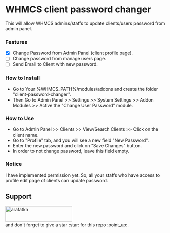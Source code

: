 # WHMCS client password changer
This will allow WHMCS admins/staffs to update clients/users password from admin panel.

### Features
- [x] Change Password from Admin Panel (client profile page).
- [ ] Change password from manage users page.
- [ ] Send Email to Client with new password.  

### How to Install
- Go to Your %WHMCS_PATH%/modules/addons and create the folder "client-password-changer".
- Then Go to Admin Panel >> Settings >> System Settings >> Addon Modules >> Active the "Change User Password" module.

### How to Use
- Go to Admin Panel >> Clients >> View/Search Clients >> Click on the client name.
- Go to "Profile" tab, and you will see a new field "New Password".
- Enter the new password and click on "Save Changes" button.
- In order to not change password, leave this field empty.

### Notice
I have implemented permission yet. So, all your staffs who have access to profile edit page of clients can update password.

## Support
<p><a href="https://www.buymeacoffee.com/arafatkn" target="_blank"> <img align="left" src="https://cdn.buymeacoffee.com/buttons/v2/default-yellow.png" height="50" width="210" alt="arafatkn" /></a></p>
<br/><br/><br/>
and don't forget to give a star :star: for this repo :point_up:.
